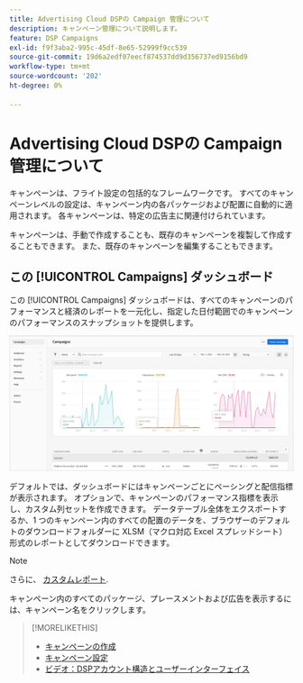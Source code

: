 ```yaml
---
title: Advertising Cloud DSPの Campaign 管理について
description: キャンペーン管理について説明します。
feature: DSP Campaigns
exl-id: f9f3aba2-995c-45df-8e65-52999f9cc539
source-git-commit: 19d6a2edf07eecf874537dd9d356737ed9156bd9
workflow-type: tm+mt
source-wordcount: '202'
ht-degree: 0%

---
```


# Advertising Cloud DSPの Campaign 管理について

キャンペーンは、フライト設定の包括的なフレームワークです。 すべてのキャンペーンレベルの設定は、キャンペーン内の各パッケージおよび配置に自動的に適用されます。 各キャンペーンは、特定の広告主に関連付けられています。

キャンペーンは、手動で作成することも、既存のキャンペーンを複製して作成することもできます。 また、既存のキャンペーンを編集することもできます。

## この [!UICONTROL Campaigns] ダッシュボード

<!-- standardize on "dashboard" or "view" -->
この [!UICONTROL Campaigns] ダッシュボードは、すべてのキャンペーンのパフォーマンスと経済のレポートを一元化し、指定した日付範囲でのキャンペーンのパフォーマンスのスナップショットを提供します。

![キャンペーンダッシュボード](/help/dsp/assets/campaign-dashboard.png)

デフォルトでは、ダッシュボードにはキャンペーンごとにペーシングと配信指標が表示されます。 オプションで、キャンペーンのパフォーマンス指標を表示し、カスタム列セットを作成できます。 データテーブル全体をエクスポートするか、1 つのキャンペーン内のすべての配置のデータを、ブラウザーのデフォルトのダウンロードフォルダーに XLSM（マクロ対応 Excel スプレッドシート）形式のレポートとしてダウンロードできます。

>[!NOTE]
>
>さらに、 [カスタムレポート](/help/dsp/reports/report-about.md).

キャンペーン内のすべてのパッケージ、プレースメントおよび広告を表示するには、キャンペーン名をクリックします。

>[!MORELIKETHIS]
>
>* [キャンペーンの作成](campaign-create.md)
>* [キャンペーン設定](campaign-settings.md)
>* [ビデオ：DSPアカウント構造とユーザーインターフェイス](https://experienceleague.adobe.com/docs/advertising-cloud-learn/tutorials/dsp/ui.html)

